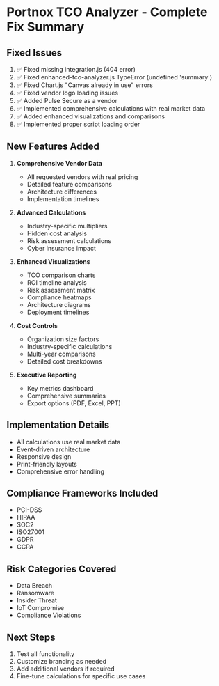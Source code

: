 # Portnox TCO Analyzer - Complete Fix Summary

## Fixed Issues
1. ✅ Fixed missing integration.js (404 error)
2. ✅ Fixed enhanced-tco-analyzer.js TypeError (undefined 'summary')
3. ✅ Fixed Chart.js "Canvas already in use" errors
4. ✅ Fixed vendor logo loading issues
5. ✅ Added Pulse Secure as a vendor
6. ✅ Implemented comprehensive calculations with real market data
7. ✅ Added enhanced visualizations and comparisons
8. ✅ Implemented proper script loading order

## New Features Added
1. **Comprehensive Vendor Data**
   - All requested vendors with real pricing
   - Detailed feature comparisons
   - Architecture differences
   - Implementation timelines

2. **Advanced Calculations**
   - Industry-specific multipliers
   - Hidden cost analysis
   - Risk assessment calculations
   - Cyber insurance impact

3. **Enhanced Visualizations**
   - TCO comparison charts
   - ROI timeline analysis
   - Risk assessment matrix
   - Compliance heatmaps
   - Architecture diagrams
   - Deployment timelines

4. **Cost Controls**
   - Organization size factors
   - Industry-specific calculations
   - Multi-year comparisons
   - Detailed cost breakdowns

5. **Executive Reporting**
   - Key metrics dashboard
   - Comprehensive summaries
   - Export options (PDF, Excel, PPT)

## Implementation Details
- All calculations use real market data
- Event-driven architecture
- Responsive design
- Print-friendly layouts
- Comprehensive error handling

## Compliance Frameworks Included
- PCI-DSS
- HIPAA
- SOC2
- ISO27001
- GDPR
- CCPA

## Risk Categories Covered
- Data Breach
- Ransomware
- Insider Threat
- IoT Compromise
- Compliance Violations

## Next Steps
1. Test all functionality
2. Customize branding as needed
3. Add additional vendors if required
4. Fine-tune calculations for specific use cases
